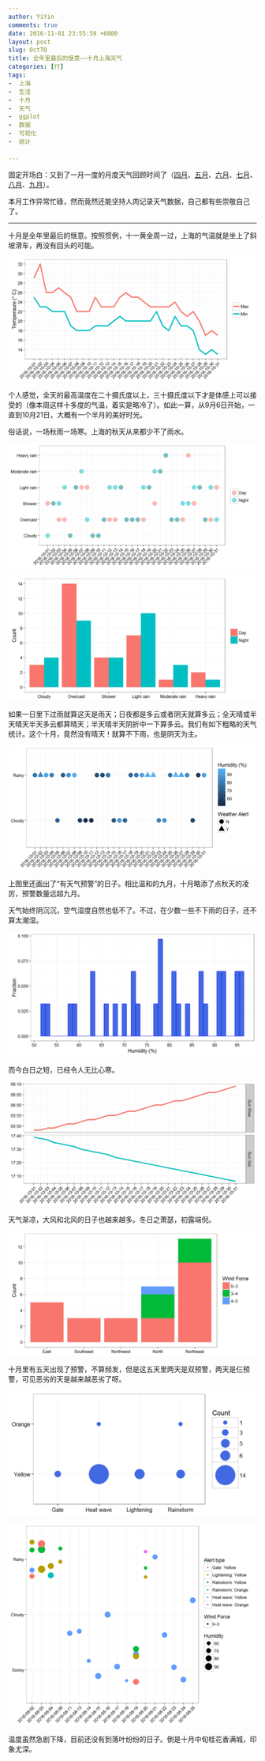 ```yaml
---
author: YiYin
comments: true
date: 2016-11-01 23:55:59 +0800
layout: post
slug: OctTQ
title: 全年里最后的惬意——十月上海天气
categories: [行]
tags:
-  上海
-  生活
-  十月
-  天气
-  ggplot
-  数据
-  可视化
-  统计

---
```


固定开场白：又到了一月一度的月度天气回顾时间了（<a href="http://whyhow.github.io/2016/05/01/aprtq.html">四月</a>、<a href="http://www.whyhow.io/2016/06/01/maytq.html">五月</a>、<a href="http://www.whyhow.io/2016/07/01/juntq.html">六月</a>、<a href="http://www.whyhow.io/2016/08/01/jultq.html">七月</a>、<a href="http://www.whyhow.io/2016/09/01/augtq.html">八月</a>、<a href="http://www.whyhow.io/2016/09/01/septq.html">九月</a>）。

本月工作异常忙碌，然而竟然还能坚持人肉记录天气数据，自己都有些崇敬自己了。

<hr/>

十月是全年里最后的惬意。按照惯例，十一黄金周一过，上海的气温就是坐上了斜坡滑车，再没有回头的可能。

![](/public/images/Oct/ondo.png)

个人感觉，全天的最高温度在二十摄氏度以上，三十摄氏度以下才是体感上可以接受的（像本周这样十多度的气温，着实是略冷了）。如此一算，从9月6日开始，一直到10月21日，大概有一个半月的美好时光。

俗话说，一场秋雨一场寒。上海的秋天从来都少不了雨水。

![](/public/images/Oct/tenkou.png)

![](/public/images/Oct/tenkou2.png)

如果一日里下过雨就算这天是雨天；日夜都是多云或者阴天就算多云；全天晴或半天晴天半天多云都算晴天；半天晴半天阴折中一下算多云。我们有如下粗略的天气统计。这个十月，竟然没有晴天！就算不下雨，也是阴天为主。

![](/public/images/Oct/tenkouall.png)

上图里还画出了“有天气预警”的日子。相比温和的九月，十月略添了点秋天的凌厉，预警数量远超九月。

天气始终阴沉沉，空气湿度自然也低不了。不过，在少数一些不下雨的日子，还不算太潮湿。

![](/public/images/Oct/humi.png)

而今白日之短，已经令人无比心寒。

![](/public/images/Oct/taiyo.png)

天气渐凉，大风和北风的日子也越来越多。冬日之萧瑟，初露端倪。

![](/public/images/Oct/wind.png)

十月里有五天出现了预警，不算频发，但是这五天里两天是双预警，两天是仨预警，可见恶劣的天是越来越恶劣了呀。

![](/public/images/Aug/alert.png)

![](/public/images/Aug/alert2.png)

温度虽然急剧下降，目前还没有到落叶纷纷的日子。倒是十月中旬桂花香满城，印象尤深。